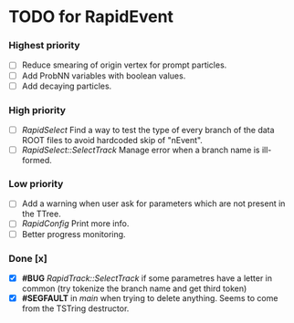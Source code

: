 # TODO for RapidEvent

### Highest priority

- [ ] Reduce smearing of origin vertex for prompt particles.
- [ ] Add ProbNN variables with boolean values.
- [ ] Add decaying particles.

### High priority

- [ ] _RapidSelect_ Find a way to test the type of every branch of the data ROOT files to
avoid hardcoded skip of "nEvent".
- [ ] _RapidSelect::SelectTrack_ Manage error when a branch name is ill-formed.

### Low priority

- [ ] Add a warning when user ask for parameters which are not present in
the TTree.
- [ ] _RapidConfig_ Print more info.
- [ ] Better progress monitoring.

### Done [x]

- [x] **#BUG** _RapidTrack::SelectTrack_ if some parametres have a letter in
common (try tokenize the branch name and get third token)
- [x] **#SEGFAULT** in _main_ when trying to delete anything. Seems to come
from the TSTring destructor.

